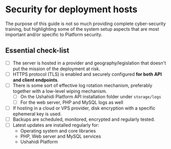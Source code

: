 # Security for deployment hosts

The purpose of this guide is not so much providing complete cyber-security training, but highlighting some of the system setup aspects that are most important and/or specific to Platform security.

## Essential check-list

* [ ] The server is hosted in a provider and geography/legislation that doesn't put the mission of the deployment at risk.
* [ ] HTTPS protocol \(TLS\) is enabled and securely configured **for both API and client endpoints**.
* [ ] There is some sort of effective log rotation mechanism, preferably together with a low-level wiping mechanism.
  * [ ] On the Ushahidi Platform API installation folder under `storage/logs`
  * [ ] For the web server, PHP and MySQL logs as well
* [ ] If hosting in a cloud or VPS provider, disk encryption with a specific ephemeral key is used.
* [ ] Backups are scheduled, monitored, encrypted and regularly tested.
* [ ] Latest updates are installed regularly for:
  * Operating system and core libraries
  * PHP, Web server and MySQL services
  * Ushahidi Platform



